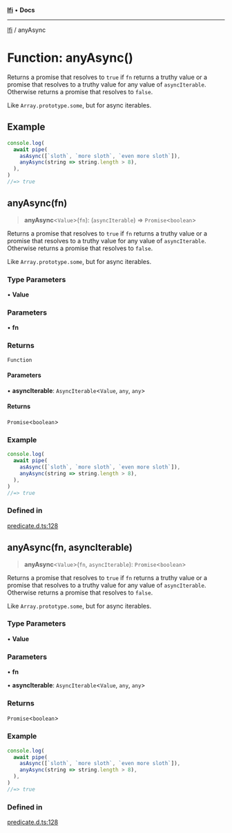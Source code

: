 [**lfi**](../readme.md) • **Docs**

***

[lfi](../globals.md) / anyAsync

# Function: anyAsync()

Returns a promise that resolves to `true` if `fn` returns a truthy value or a
promise that resolves to a truthy value for any value of `asyncIterable`.
Otherwise returns a promise that resolves to `false`.

Like `Array.prototype.some`, but for async iterables.

## Example

```js
console.log(
  await pipe(
    asAsync([`sloth`, `more sloth`, `even more sloth`]),
    anyAsync(string => string.length > 8),
  ),
)
//=> true
```

## anyAsync(fn)

> **anyAsync**\<`Value`\>(`fn`): (`asyncIterable`) => `Promise`\<`boolean`\>

Returns a promise that resolves to `true` if `fn` returns a truthy value or a
promise that resolves to a truthy value for any value of `asyncIterable`.
Otherwise returns a promise that resolves to `false`.

Like `Array.prototype.some`, but for async iterables.

### Type Parameters

• **Value**

### Parameters

• **fn**

### Returns

`Function`

#### Parameters

• **asyncIterable**: `AsyncIterable`\<`Value`, `any`, `any`\>

#### Returns

`Promise`\<`boolean`\>

### Example

```js
console.log(
  await pipe(
    asAsync([`sloth`, `more sloth`, `even more sloth`]),
    anyAsync(string => string.length > 8),
  ),
)
//=> true
```

### Defined in

[predicate.d.ts:128](https://github.com/TomerAberbach/lfi/blob/e98b31ea37c84de0758cf58c8fcf28193f36b533/src/operations/predicate.d.ts#L128)

## anyAsync(fn, asyncIterable)

> **anyAsync**\<`Value`\>(`fn`, `asyncIterable`): `Promise`\<`boolean`\>

Returns a promise that resolves to `true` if `fn` returns a truthy value or a
promise that resolves to a truthy value for any value of `asyncIterable`.
Otherwise returns a promise that resolves to `false`.

Like `Array.prototype.some`, but for async iterables.

### Type Parameters

• **Value**

### Parameters

• **fn**

• **asyncIterable**: `AsyncIterable`\<`Value`, `any`, `any`\>

### Returns

`Promise`\<`boolean`\>

### Example

```js
console.log(
  await pipe(
    asAsync([`sloth`, `more sloth`, `even more sloth`]),
    anyAsync(string => string.length > 8),
  ),
)
//=> true
```

### Defined in

[predicate.d.ts:128](https://github.com/TomerAberbach/lfi/blob/e98b31ea37c84de0758cf58c8fcf28193f36b533/src/operations/predicate.d.ts#L128)
